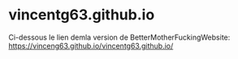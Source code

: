# vincentg63.github.io
Ci-dessous le lien demla version de BetterMotherFuckingWebsite:
https://vinceng63.github.io/vincentg63.github.io/
